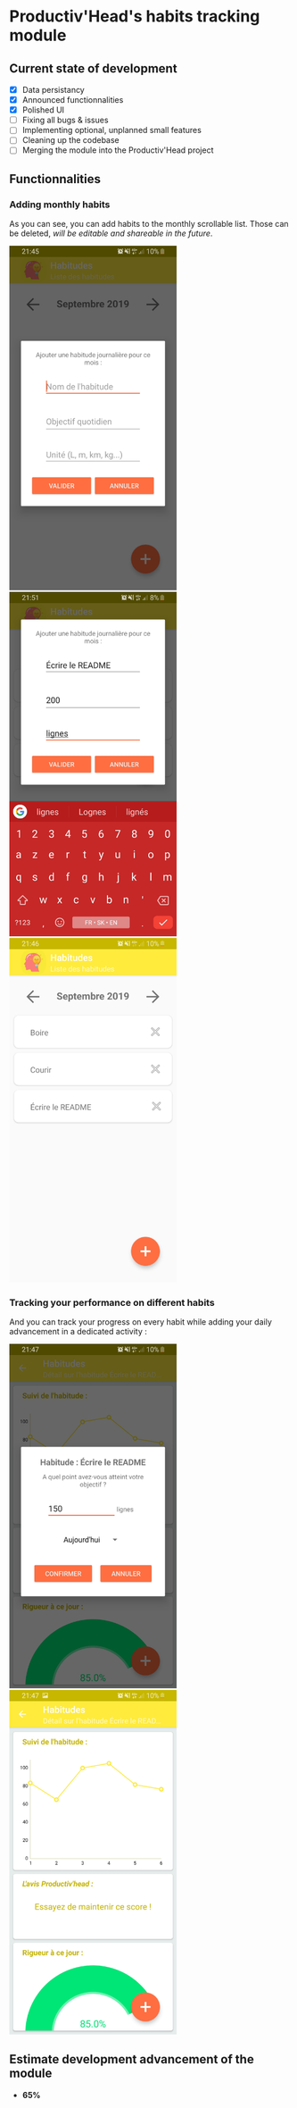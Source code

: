 # Productiv'Head's habits tracking module

## Current state of development 
- [x] Data persistancy
- [x] Announced functionnalities
- [x] Polished UI
- [ ] Fixing all bugs & issues
- [ ] Implementing optional, unplanned small features
- [ ] Cleaning up the codebase
- [ ] Merging the module into the Productiv'Head project

## Functionnalities

### Adding monthly habits

As you can see, you can add habits to the monthly scrollable list. Those can be deleted, _will be editable and shareable in the future_.

<img src="./screenshots/adding_habit_empty.jpg" alt="adding_habit_empty" width="300"><img src="./screenshots/adding_habit_full.jpg" alt="adding_habit_full" width="300"><img src="./screenshots/habit_list.jpg" alt="habit_list" width="300">


### Tracking your performance on different habits

And you can track your progress on every habit while adding your daily advancement in a dedicated activity : 

<img src="./screenshots/adding_progress.jpg" alt="adding_progress" width="300">
<img src="./screenshots/detail.jpg" alt="detail" width="300">


## Estimate development advancement of the module

* **65%**
